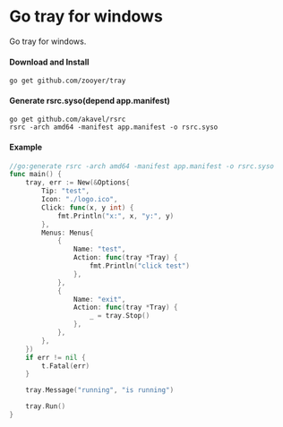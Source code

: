 # Go tray for windows

Go tray for windows.



#### Download and Install

```shell
go get github.com/zooyer/tray
```



#### Generate rsrc.syso(depend app.manifest)

```shell
go get github.com/akavel/rsrc
rsrc -arch amd64 -manifest app.manifest -o rsrc.syso
```



#### Example

```go
//go:generate rsrc -arch amd64 -manifest app.manifest -o rsrc.syso
func main() {
	tray, err := New(&Options{
		Tip: "test",
		Icon: "./logo.ico",
		Click: func(x, y int) {
			fmt.Println("x:", x, "y:", y)
		},
		Menus: Menus{
			{
				Name: "test",
				Action: func(tray *Tray) {
					fmt.Println("click test")
				},
			},
			{
				Name: "exit",
				Action: func(tray *Tray) {
					_ = tray.Stop()
				},
			},
		},
	})
	if err != nil {
		t.Fatal(err)
	}

	tray.Message("running", "is running")

	tray.Run()
}
```

